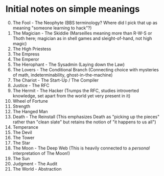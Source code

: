 # Initial notes on simple meanings

00. The Fool - The Neophyte (BBS terminology? Where did I pick that up as meaning "someone learning to hack"?)
01. The Magician - The Skiddie (Marseilles meaning more than R-W-S or Thoth here; magician as in shell games and sleight-of-hand, not high magic)
02. The High Priestess
03. The Empress
04. The Emperor
05. The Hierophant - The Sysadmin (Laying down the Law)
06. The Lovers - The Conditional Branch (Connecting choice with mysteries of math, indeterminability, ghost-in-the-machine)
07. The Chariot - The Start-Up / The Compiler
08. Justice - The RFC
09. The Hermit - The Hacker (Trumps the RFC, studies introverted knowledge, set apart from the world yet very present in it)
10. Wheel of Fortune
11. Strength
12. The Hanged Man
13. Death - The Reinstall (This emphasizes Death as "picking up the pieces" rather than "clean slate" but retains the notion of "it happens to us all")
14. Temperance
15. The Devil
16. The Tower
17. The Star
18. The Moon - The Deep Web (This is heavily connected to a *personal* interpretation of The Moon!)
19. The Sun
20. Judgment - The Audit
21. The World - Abstraction

